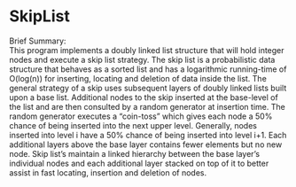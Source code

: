 # SkipList
Brief Summary: <br>
This program implements a doubly linked list structure that will hold integer nodes and execute a skip list strategy. The skip list is a probabilistic data structure that behaves as a sorted list and has a logarithmic running-time of O(log(n)) for inserting, locating and deletion of data inside the list. The general strategy of a skip uses subsequent layers of doubly linked lists built upon a base list. Additional nodes to the skip inserted at the base-level of the list and are then consulted by a random generator at insertion time. The random generator executes a “coin-toss” which gives each node a 50% chance of being inserted into the next upper level. Generally, nodes inserted into level i have a 50% chance of being inserted into level i+1. Each additional layers above the base layer contains fewer elements but no new node. Skip list’s maintain a linked hierarchy between the base layer’s individual nodes and each additional layer stacked on top of it to better assist in fast locating, insertion and deletion of nodes. 

